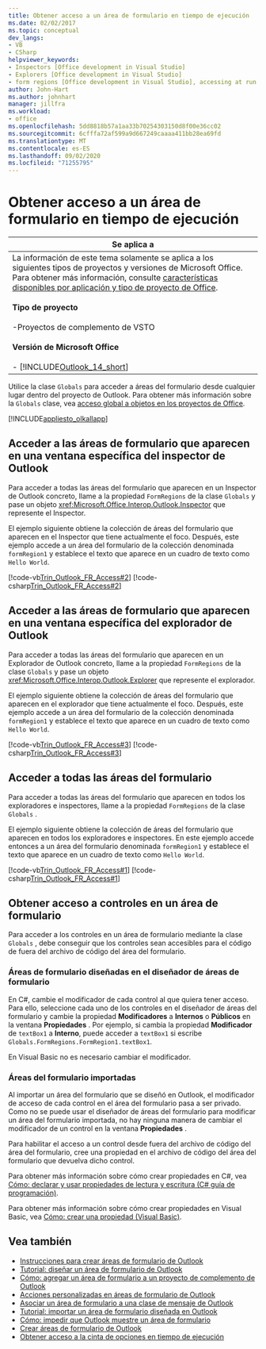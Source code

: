 ```yaml
---
title: Obtener acceso a un área de formulario en tiempo de ejecución
ms.date: 02/02/2017
ms.topic: conceptual
dev_langs:
- VB
- CSharp
helpviewer_keywords:
- Inspectors [Office development in Visual Studio]
- Explorers [Office development in Visual Studio]
- form regions [Office development in Visual Studio], accessing at run time
author: John-Hart
ms.author: johnhart
manager: jillfra
ms.workload:
- office
ms.openlocfilehash: 5dd8818b57a1aa33b70254303150d8f00e36cc02
ms.sourcegitcommit: 6cfffa72af599a9d667249caaaa411bb28ea69fd
ms.translationtype: MT
ms.contentlocale: es-ES
ms.lasthandoff: 09/02/2020
ms.locfileid: "71255795"
---
```

# <a name="access-a-form-region-at-run-time"></a>Obtener acceso a un área de formulario en tiempo de ejecución

|Se aplica a|
|----------------|
|La información de este tema solamente se aplica a los siguientes tipos de proyectos y versiones de Microsoft Office. Para obtener más información, consulte [características disponibles por aplicación y tipo de proyecto de Office](../vsto/features-available-by-office-application-and-project-type.md).<br /><br /> **Tipo de proyecto**<br /><br /> -Proyectos de complemento de VSTO<br /><br /> **Versión de Microsoft Office**<br /><br /> -   [!INCLUDE[Outlook_14_short](../vsto/includes/outlook-14-short-md.md)]|

 Utilice la clase `Globals` para acceder a áreas del formulario desde cualquier lugar dentro del proyecto de Outlook. Para obtener más información sobre la `Globals` clase, vea [acceso global a objetos en los proyectos de Office](../vsto/global-access-to-objects-in-office-projects.md).

 [!INCLUDE[appliesto_olkallapp](../vsto/includes/appliesto-olkallapp-md.md)]

## <a name="access-form-regions-that-appear-in-a-specific-outlook-inspector-window"></a>Acceder a las áreas de formulario que aparecen en una ventana específica del inspector de Outlook
 Para acceder a todas las áreas del formulario que aparecen en un Inspector de Outlook concreto, llame a la propiedad `FormRegions` de la clase `Globals` y pase un objeto <xref:Microsoft.Office.Interop.Outlook.Inspector> que represente el Inspector.

 El ejemplo siguiente obtiene la colección de áreas del formulario que aparecen en el Inspector que tiene actualmente el foco. Después, este ejemplo accede a un área del formulario de la colección denominada `formRegion1` y establece el texto que aparece en un cuadro de texto como `Hello World`.

 [!code-vb[Trin_Outlook_FR_Access#2](../vsto/codesnippet/VisualBasic/Trin_Outlook_FR_Access_O12/ThisAddIn.vb#2)]
 [!code-csharp[Trin_Outlook_FR_Access#2](../vsto/codesnippet/CSharp/Trin_Outlook_FR_Access_O12/ThisAddIn.cs#2)]

## <a name="access-form-regions-that-appear-in-a-specific-outlook-explorer-window"></a>Acceder a las áreas de formulario que aparecen en una ventana específica del explorador de Outlook
 Para acceder a todas las áreas del formulario que aparecen en un Explorador de Outlook concreto, llame a la propiedad `FormRegions` de la clase `Globals` y pase un objeto <xref:Microsoft.Office.Interop.Outlook.Explorer> que represente el explorador.

 El ejemplo siguiente obtiene la colección de áreas del formulario que aparecen en el explorador que tiene actualmente el foco. Después, este ejemplo accede a un área del formulario de la colección denominada `formRegion1` y establece el texto que aparece en un cuadro de texto como `Hello World`.

 [!code-vb[Trin_Outlook_FR_Access#3](../vsto/codesnippet/VisualBasic/Trin_Outlook_FR_Access_O12/ThisAddIn.vb#3)]
 [!code-csharp[Trin_Outlook_FR_Access#3](../vsto/codesnippet/CSharp/Trin_Outlook_FR_Access_O12/ThisAddIn.cs#3)]

## <a name="access-all-form-regions"></a>Acceder a todas las áreas del formulario
 Para acceder a todas las áreas del formulario que aparecen en todos los exploradores e inspectores, llame a la propiedad `FormRegions` de la clase `Globals` .

 El ejemplo siguiente obtiene la colección de áreas del formulario que aparecen en todos los exploradores e inspectores. En este ejemplo accede entonces a un área del formulario denominada `formRegion1` y establece el texto que aparece en un cuadro de texto como `Hello World`.

 [!code-vb[Trin_Outlook_FR_Access#1](../vsto/codesnippet/VisualBasic/Trin_Outlook_FR_Access_O12/ThisAddIn.vb#1)]
 [!code-csharp[Trin_Outlook_FR_Access#1](../vsto/codesnippet/CSharp/Trin_Outlook_FR_Access_O12/ThisAddIn.cs#1)]

## <a name="access-controls-on-a-form-region"></a>Obtener acceso a controles en un área de formulario
 Para acceder a los controles en un área de formulario mediante la clase `Globals` , debe conseguir que los controles sean accesibles para el código de fuera del archivo de código del área del formulario.

### <a name="form-regions-designed-in-the-form-region-designer"></a>Áreas de formulario diseñadas en el diseñador de áreas de formulario
 En C#, cambie el modificador de cada control al que quiera tener acceso. Para ello, seleccione cada uno de los controles en el diseñador de áreas del formulario y cambie la propiedad **Modificadores** a **Internos** o **Públicos** en la ventana **Propiedades** . Por ejemplo, si cambia la propiedad **Modificador** de `textBox1` a **Interno**, puede acceder a `textBox1` si escribe `Globals.FormRegions.FormRegion1.textBox1`.

 En Visual Basic no es necesario cambiar el modificador.

### <a name="imported-form-regions"></a>Áreas del formulario importadas
 Al importar un área del formulario que se diseñó en Outlook, el modificador de acceso de cada control en el área del formulario pasa a ser privado. Como no se puede usar el diseñador de áreas del formulario para modificar un área del formulario importada, no hay ninguna manera de cambiar el modificador de un control en la ventana **Propiedades** .

 Para habilitar el acceso a un control desde fuera del archivo de código del área del formulario, cree una propiedad en el archivo de código del área del formulario que devuelva dicho control.

 Para obtener más información sobre cómo crear propiedades en C#, vea [Cómo: declarar y usar propiedades de lectura y escritura &#40;C&#35; guía de programación&#41;](/dotnet/csharp/programming-guide/classes-and-structs/how-to-declare-and-use-read-write-properties).

 Para obtener más información sobre cómo crear propiedades en Visual Basic, vea [Cómo: crear una propiedad (Visual Basic)](/dotnet/visual-basic/programming-guide/language-features/procedures/how-to-create-a-property).

## <a name="see-also"></a>Vea también
- [Instrucciones para crear áreas de formulario de Outlook](../vsto/guidelines-for-creating-outlook-form-regions.md)
- [Tutorial: diseñar un área de formulario de Outlook](../vsto/walkthrough-designing-an-outlook-form-region.md)
- [Cómo: agregar un área de formulario a un proyecto de complemento de Outlook](../vsto/how-to-add-a-form-region-to-an-outlook-add-in-project.md)
- [Acciones personalizadas en áreas de formulario de Outlook](../vsto/custom-actions-in-outlook-form-regions.md)
- [Asociar un área de formulario a una clase de mensaje de Outlook](../vsto/associating-a-form-region-with-an-outlook-message-class.md)
- [Tutorial: importar un área de formulario diseñada en Outlook](../vsto/walkthrough-importing-a-form-region-that-is-designed-in-outlook.md)
- [Cómo: impedir que Outlook muestre un área de formulario](../vsto/how-to-prevent-outlook-from-displaying-a-form-region.md)
- [Crear áreas de formulario de Outlook](../vsto/creating-outlook-form-regions.md)
- [Obtener acceso a la cinta de opciones en tiempo de ejecución](../vsto/accessing-the-ribbon-at-run-time.md)
